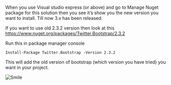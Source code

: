 <p>When you use Visual studio express (or above) and go to Manage Nuget package for this solution then you see it’s show you the new version you want to install. Till now 3.x has been released.</p>

<p>If you want to use old 2.3.2 version then look at this <a href="https://www.nuget.org/packages/Twitter.Bootstrap/2.3.2" title="https://www.nuget.org/packages/Twitter.Bootstrap/2.3.2">https://www.nuget.org/packages/Twitter.Bootstrap/2.3.2</a></p>

<p>Run this in package manager console </p>

<p><code>Install-Package Twitter.Bootstrap -Version 2.3.2</code></p>

<p>This will add the old version of bootstrap (which version you have tried) you want in your project.</p>

<p><img src="/2013_09_01_how_to_install_bootstrap_Image1.png" alt="Smile" /></p>

